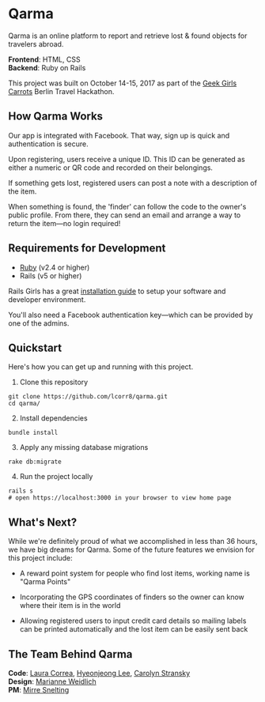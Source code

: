 # Qarma

<!-- GIF? Image? -->

Qarma is an online platform to report and retrieve lost & found objects for travelers abroad.

**Frontend**: HTML, CSS <br>
**Backend**: Ruby on Rails

This project was built on October 14-15, 2017 as part of the [Geek Girls Carrots](http://www.hacklikeagirl.co/) Berlin Travel Hackathon.

## How Qarma Works
Our app is integrated with Facebook. That way, sign up is quick and authentication is secure.

<!-- Image? -->

Upon registering, users receive a unique ID. This ID can be generated as either a numeric or QR code and recorded on their belongings.

<!-- Image? -->

If something gets lost, registered users can post a note with a description of the item.

<!-- Image? -->

When something is found, the 'finder' can follow the code to the owner's public profile. From there, they can send an email and arrange a way to return the item—no login required!

<!-- Image? -->

## Requirements for Development
* [Ruby](http://www.ruby-lang.org/en/) (v2.4 or higher)
* Rails (v5 or higher)

Rails Girls has a great [installation guide](http://guides.railsgirls.com/install) to setup your software and developer environment.

You'll also need a Facebook authentication key—which can be provided by one of the admins.

## Quickstart
Here's how you can get up and running with this project.

1. Clone this repository
```
git clone https://github.com/lcorr8/qarma.git
cd qarma/
```

2. Install dependencies
```
bundle install
```

3. Apply any missing database migrations
```
rake db:migrate
```

4. Run the project locally
```
rails s
# open https://localhost:3000 in your browser to view home page
```

## What's Next?
While we're definitely proud of what we accomplished in less than 36 hours, we have big dreams for Qarma. Some of the future features we envision for this project include:

* A reward point system for people who find lost items, working name is "Qarma Points"

* Incorporating the GPS coordinates of finders so the owner can know where their item is in the world

* Allowing registered users to input credit card details so mailing labels can be printed automatically and the lost item can be easily sent back

## The Team Behind Qarma
**Code**: [Laura Correa](https://github.com/lcorr8), [Hyeonjeong Lee](https://github.com/trander), [Carolyn Stransky](https://github.com/carolstran)<br>
**Design**: [Marianne Weidlich](https://github.com/Triluna)<br>
**PM**: [Mirre Snelting](https://twitter.com/mirresnelting)
